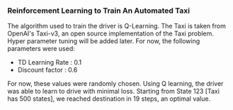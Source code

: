 ### Reinforcement Learning to Train An Automated Taxi

The algorithm used to train the driver is Q-Learning. The Taxi is taken from OpenAI's Taxi-v3, an open source implementation of the Taxi problem. Hyper parameter tuning will be added later.
For now, the following parameters were used: 
- TD Learning Rate : 0.1
- Discount factor : 0.6

For now, these values were randomly chosen. Using Q learning, the driver was able to learn to drive with minimal loss. Starting from State 123 [Taxi has 500 states], we reached destination in 19 steps, an optimal value.

